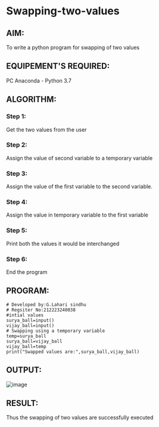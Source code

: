 # Swapping-two-values
## AIM:
To write a python program for swapping of two values
## EQUIPEMENT'S REQUIRED: 
PC
Anaconda - Python 3.7
## ALGORITHM: 
### Step 1:
Get the two values from the user
### Step 2: 
Assign the value of second variable to a temporary variable 
### Step 3: 
Assign the value of the first variable to the second variable.
### Step 4:  
Assign the value in temporary variable to the first variable
### Step 5: 
Print both the values it would be interchanged
### Step 6: 
End the program
## PROGRAM:
```
# Developed by:G.Lahari sindhu
# Regsiter No:212223240038
#intial values
surya_ball=input()
vijay_ball=input()
# Swapping using a temporary variable
temp=surya_ball
surya_ball=vijay_ball
vijay_ball=temp
print("Swapped values are:",surya_ball,vijay_ball)
```
## OUTPUT:
![image](https://github.com/user-attachments/assets/23593cb8-b48d-4bb6-99a4-b138cd83d66e)


## RESULT:
Thus the swapping of two values are successfully executed



